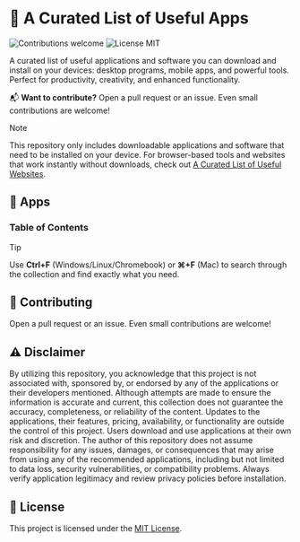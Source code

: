 # 🔨 A Curated List of Useful Apps

<p>
  <img alt="Contributions welcome" src="https://img.shields.io/badge/Contributions-welcome-green">
  <img alt="License MIT" src="https://img.shields.io/badge/License-MIT-orange">
</p>

A curated list of useful applications and software you can download and install on your devices: desktop programs, mobile apps, and powerful tools. Perfect for productivity, creativity, and enhanced functionality.

📬 **Want to contribute?** Open a pull request or an issue. Even small contributions are welcome!

> [!NOTE]
> This repository only includes downloadable applications and software that need to be installed on your device. For browser-based tools and websites that work instantly without downloads, check out [A Curated List of Useful Websites](https://github.com/ChampyTech/useful-websites).

## 🔨 Apps

### Table of Contents

> [!TIP]
> Use **Ctrl+F** (Windows/Linux/Chromebook) or **⌘+F** (Mac) to search through the collection and find exactly what you need.

## 🙏 Contributing

Open a pull request or an issue. Even small contributions are welcome!

## ⚠️ Disclaimer

By utilizing this repository, you acknowledge that this project is not associated with, sponsored by, or endorsed by any of the applications or their developers mentioned. Although attempts are made to ensure the information is accurate and current, this collection does not guarantee the accuracy, completeness, or reliability of the content. Updates to the applications, their features, pricing, availability, or functionality are outside the control of this project. Users download and use applications at their own risk and discretion. The author of this repository does not assume responsibility for any issues, damages, or consequences that may arise from using any of the recommended applications, including but not limited to data loss, security vulnerabilities, or compatibility problems. Always verify application legitimacy and review privacy policies before installation.

## 🎫 License

This project is licensed under the [MIT License](LICENSE.md).